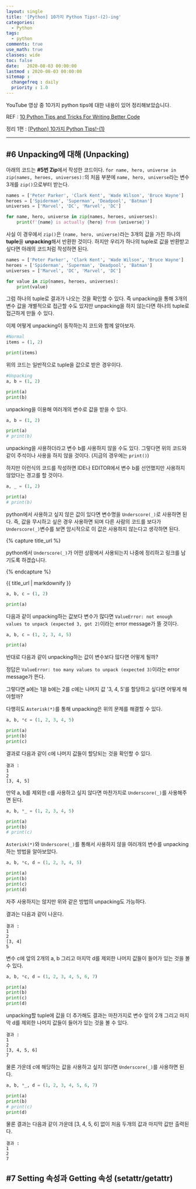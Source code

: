 ```yaml
---
layout: single
title: '[Python] 10가지 Python Tips!-(2)-ing'
categories:
  - Python
tags:
  - python
comments: true  
use_math: true
classes: wide
toc: false
date:   2020-08-03 00:00:00 
lastmod : 2020-08-03 00:00:00
sitemap :
  changefreq : daily
  priority : 1.0
---
```

YouTube 영상 중 10가지 python tips에 대한 내용이 있어 정리해보았습니다. 

REF : [10 Python Tips and Tricks For Writing Better Code](https://www.youtube.com/watch?v=C-gEQdGVXbk)

정리 1편 : [[Python] 10가지 Python Tips!-(1)](https://zzu0203.github.io/python/python-tips/)

---
## #6 Unpacking에 대해 (Unpacking)

아래의 코드는 **#5번 Zip**에서 작성한 코드이다. `for name, hero, universe in zip(names, heroes, universes):`의 처음 부분에 `name, hero, universe`라는 변수 3개를 `zip()`으로부터 받는다. 

```python
names = ['Peter Parker', 'Clark Kent', 'Wade Wilson', 'Bruce Wayne']
heroes = ['Spiderman', 'Superman', 'Deadpool', 'Batman']
universes = ['Marvel', 'DC', 'Marvel', 'DC']

for name, hero, universe in zip(names, heroes, universes):
    print(f'{name} is actually {hero} from {universe}')
```
사실 이 경우에서 `zip()`은 `(name, hero, universe)`라는 3개의 값을 가진 하나의 **tuple**을 **unpacking**해서 반환한 것이다. 하지만 우리가 하나의 tuple로 값을 반환받고 싶다면 아래의 코드처럼 작성하면 된다.

```python
names = ['Peter Parker', 'Clark Kent', 'Wade Wilson', 'Bruce Wayne']
heroes = ['Spiderman', 'Superman', 'Deadpool', 'Batman']
universes = ['Marvel', 'DC', 'Marvel', 'DC']

for value in zip(names, heroes, universes):
    print(value)
```

그럼 하나의 tuple로 결과가 나오는 것을 확인할 수 있다. 즉 unpacking을 통해 3개의 변수 값을 개별적으로 접근할 수도 있지만 unpacking을 하지 않는다면 하나의 tuple로 접근하게 만들 수 있다.

이제 어떻게 unpacking이 동작하는지 코드와 함께 알아보자. 

```python
#Normal
items = (1, 2)

print(items)
```
위의 코드는 일반적으로 tuple을 값으로 받은 경우이다.

```python
#Unpacking
a, b = (1, 2)

print(a)
print(b)
```
unpacking을 이용해 여러개의 변수로 값을 받을 수 있다. 

```python
a, b = (1, 2)

print(a)
# print(b)
```
unpacking을 사용하더라고 변수 b를 사용하지 않을 수도 있다. 그렇다면 위의 코드와 같이 주석이나 사용을 하지 않을 것이다. (지금의 경우에는 `print()`) 

하지만 이런식의 코드를 작성하면 IDE나 EDITOR에서 변수 b를 선언했지만 사용하지 않았다는 경고를 할 것이다. 

```python
a, _ = (1, 2)

print(a)
# print(b)
```

python에서 사용하고 싶지 않은 값이 있다면 변수명을 `Underscore(_)`로 사용하면 된다. 즉, 값을 무시하고 싶은 경우 사용하면 되며 다른 사람의 코드를 보다가 `Underscore(_)`변수를 보면 암시적으로 이 값은 사용하지 않는다고 생각하면 된다.

{% capture title_url %}

python에서 `Underscore(_)`가 어떤 상황에서 사용되는지 나중에 정리하고 링크를 남기도록 하겠습니다.

{% endcapture %}
<div class="notice--info">{{ title_url | markdownify }}</div>

```python
a, b, c = (1, 2)

print(a)
```
다음과 같이 unpacking하는 값보다 변수가 많다면 `ValueError: not enough values to unpack (expected 3, got 2)`이라는 error message가 뜰 것이다.

```python
a, b, c = (1, 2, 3, 4, 5)

print(a)
```
반대로 다음과 같이 unpacking하는 값이 변수보다 많다면 어떻게 될까?

정답은 `ValueError: too many values to unpack (expected 3)`이라는 error message가 뜬다.

그렇다면 a에는 1을 b에는 2를 c에는 나머지 값 '3, 4, 5'를 할당하고 싶다면 어떻게 해야할까? 

다행히도 `Asterisk(*)`를 통해 unpacking은 위의 문제를 해결할 수 있다.

```python
a, b, *c = (1, 2, 3, 4, 5)

print(a)
print(b)
print(c)
```
결과로 다음과 같이 c에 나머지 값들이 할당되는 것을 확인할 수 있다.

```
결과 : 
1
2
[3, 4, 5]
```

만약 a, b를 제외한 c를 사용하고 싶지 않다면 마찬가지로 `Underscore(_)`를 사용해주면 된다.

```python
a, b, *_ = (1, 2, 3, 4, 5)

print(a)
print(b)
# print(c)
```
`Asterisk(*)`와 `Underscore(_)`를 통해서 사용하지 않을 여러개의 변수를 unpacking하는 방법을 알아보았다. 


```python
a, b, *c, d = (1, 2, 3, 4, 5)

print(a)
print(b)
print(c)
print(d)
```
자주 사용하지는 않지만 위와 같은 방법의 unpacking도 가능하다.

결과는 다음과 같이 나온다.
```
결과 : 
1
2
[3, 4]
5
```
변수 c에 앞의 2개의 a, b 그리고 마지막 d를 제외한 나머지 값들이 들어가 있는 것을 볼 수 있다.

```python
a, b, *c, d = (1, 2, 3, 4, 5, 6, 7)

print(a)
print(b)
print(c)
print(d)
```
unpacking할 tuple에 값을 더 추가해도 결과는 마찬가지로 변수 앞의 2개 그리고 마지막 d를 제외한 나머지 값들이 들어가 있는 것을 볼 수 있다.

```
결과 : 
1
2
[3, 4, 5, 6]
7
```

물론 가운데 c에 해당하는 값을 사용하고 싶지 않다면 `Underscore(_)`를 사용하면 된다.
```python
a, b, *_, d = (1, 2, 3, 4, 5, 6, 7)

print(a)
print(b)
# print(c)
print(d)
```
물론 결과는 다음과 같이 가운데 [3, 4, 5, 6] 없이 처음 두개의 값과 마지막 값만 출력된다.

```
결과 : 
1
2
7
```

## #7 Setting 속성과 Getting 속성 (setattr/getattr)

